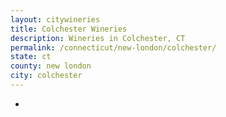 ```yaml
---
layout: citywineries
title: Colchester Wineries
description: Wineries in Colchester, CT
permalink: /connecticut/new-london/colchester/
state: ct
county: new london
city: colchester
---
```

-
